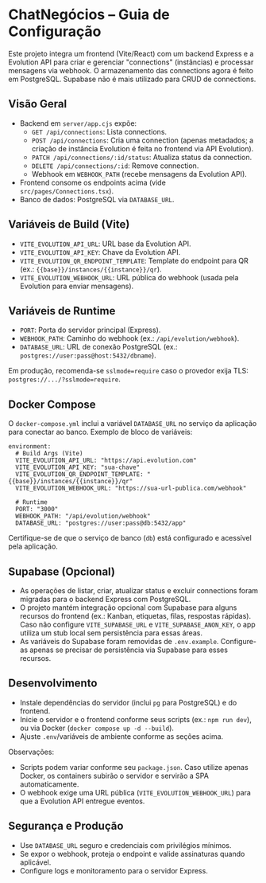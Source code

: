 # ChatNegócios – Guia de Configuração

Este projeto integra um frontend (Vite/React) com um backend Express e a Evolution API para criar e gerenciar "connections" (instâncias) e processar mensagens via webhook. O armazenamento das connections agora é feito em PostgreSQL. Supabase não é mais utilizado para CRUD de connections.

## Visão Geral

- Backend em `server/app.cjs` expõe:
  - `GET /api/connections`: Lista connections.
  - `POST /api/connections`: Cria uma connection (apenas metadados; a criação de instância Evolution é feita no frontend via API Evolution).
  - `PATCH /api/connections/:id/status`: Atualiza status da connection.
  - `DELETE /api/connections/:id`: Remove connection.
  - Webhook em `WEBHOOK_PATH` (recebe mensagens da Evolution API).
- Frontend consome os endpoints acima (vide `src/pages/Connections.tsx`).
- Banco de dados: PostgreSQL via `DATABASE_URL`.

## Variáveis de Build (Vite)

- `VITE_EVOLUTION_API_URL`: URL base da Evolution API.
- `VITE_EVOLUTION_API_KEY`: Chave da Evolution API.
- `VITE_EVOLUTION_QR_ENDPOINT_TEMPLATE`: Template do endpoint para QR (ex.: `{{base}}/instances/{{instance}}/qr`).
- `VITE_EVOLUTION_WEBHOOK_URL`: URL pública do webhook (usada pela Evolution para enviar mensagens).

## Variáveis de Runtime

- `PORT`: Porta do servidor principal (Express).
- `WEBHOOK_PATH`: Caminho do webhook (ex.: `/api/evolution/webhook`).
- `DATABASE_URL`: URL de conexão PostgreSQL (ex.: `postgres://user:pass@host:5432/dbname`).

Em produção, recomenda-se `sslmode=require` caso o provedor exija TLS: `postgres://.../?sslmode=require`.

## Docker Compose

O `docker-compose.yml` inclui a variável `DATABASE_URL` no serviço da aplicação para conectar ao banco. Exemplo de bloco de variáveis:

```
environment:
  # Build Args (Vite)
  VITE_EVOLUTION_API_URL: "https://api.evolution.com"
  VITE_EVOLUTION_API_KEY: "sua-chave"
  VITE_EVOLUTION_QR_ENDPOINT_TEMPLATE: "{{base}}/instances/{{instance}}/qr"
  VITE_EVOLUTION_WEBHOOK_URL: "https://sua-url-publica.com/webhook"

  # Runtime
  PORT: "3000"
  WEBHOOK_PATH: "/api/evolution/webhook"
  DATABASE_URL: "postgres://user:pass@db:5432/app"
```

Certifique-se de que o serviço de banco (`db`) está configurado e acessível pela aplicação.

## Supabase (Opcional)

- As operações de listar, criar, atualizar status e excluir connections foram migradas para o backend Express com PostgreSQL.
- O projeto mantém integração opcional com Supabase para alguns recursos do frontend (ex.: Kanban, etiquetas, filas, respostas rápidas). Caso não configure `VITE_SUPABASE_URL` e `VITE_SUPABASE_ANON_KEY`, o app utiliza um stub local sem persistência para essas áreas.
- As variáveis do Supabase foram removidas de `.env.example`. Configure-as apenas se precisar de persistência via Supabase para esses recursos.

## Desenvolvimento

- Instale dependências do servidor (inclui `pg` para PostgreSQL) e do frontend.
- Inicie o servidor e o frontend conforme seus scripts (ex.: `npm run dev`), ou via Docker (`docker compose up -d --build`).
- Ajuste `.env`/variáveis de ambiente conforme as seções acima.

Observações:
- Scripts podem variar conforme seu `package.json`. Caso utilize apenas Docker, os containers subirão o servidor e servirão a SPA automaticamente.
- O webhook exige uma URL pública (`VITE_EVOLUTION_WEBHOOK_URL`) para que a Evolution API entregue eventos.

## Segurança e Produção

- Use `DATABASE_URL` seguro e credenciais com privilégios mínimos.
- Se expor o webhook, proteja o endpoint e valide assinaturas quando aplicável.
- Configure logs e monitoramento para o servidor Express.